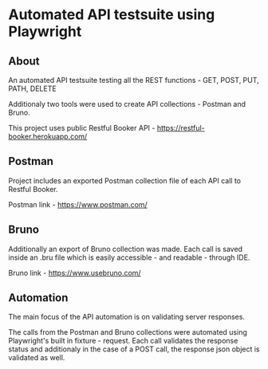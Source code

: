 # Automated API testsuite using Playwright

## About

An automated API testsuite testing all the REST functions - GET, POST, PUT, PATH, DELETE

Additionaly two tools were used to create API collections - Postman and Bruno.

This project uses public Restful Booker API - https://restful-booker.herokuapp.com/

## Postman
Project includes an exported Postman collection file of each API call to Restful Booker.

Postman link - https://www.postman.com/

## Bruno
Additionally an export of Bruno collection was made. Each call is saved inside an .bru file which is easily accessible - and readable - through IDE.

Bruno link - https://www.usebruno.com/

## Automation
The main focus of the API automation is on validating server responses.

The calls from the Postman and Bruno collections were automated using Playwright's built in fixture - request. 
Each call validates the response status and additionaly in the case of a POST call, the response json object is validated as well.